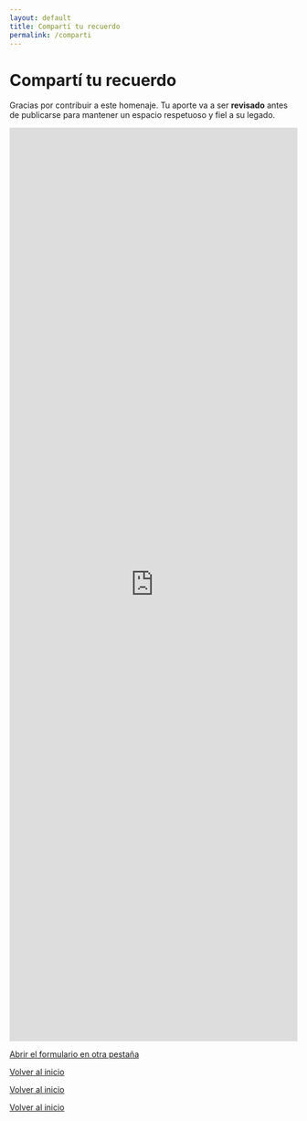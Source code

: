 ```yaml
---
layout: default
title: Compartí tu recuerdo
permalink: /comparti
---
```


<h1>Compartí tu recuerdo</h1>

<p>Gracias por contribuir a este homenaje. Tu aporte va a ser <strong>revisado</strong> antes de publicarse para mantener un espacio respetuoso y fiel a su legado.</p>

<div style="max-width:820px;margin:0 auto">
  <iframe 
    src="https://docs.google.com/forms/d/e/1FAIpQLSdz3hoilu42x17f_vFs2EDMFL--LvcAlMyTF1HeA3onkDu3VA/viewform?embedded=true" 
    width="100%" height="1600" frameborder="0" marginheight="0" marginwidth="0">
    Cargando…
  </iframe>
</div>

<p>
  <a href="https://docs.google.com/forms/d/e/1FAIpQLSdz3hoilu42x17f_vFs2EDMFL--LvcAlMyTF1HeA3onkDu3VA/viewform" target="_blank" rel="noopener" class="cta secondary">
    Abrir el formulario en otra pestaña
  </a>
</p>

<p>
  <a class="cta" href="https://albertovth.github.io/graciaschema-site/">Volver al inicio</a>
</p>


<p><a href="https://albertovth.github.io/graciaschema-site/">Volver al inicio</a></p>

<p>
  <a class="cta" href="https://albertovth.github.io/graciaschema-site/">Volver al inicio</a>
</p>
